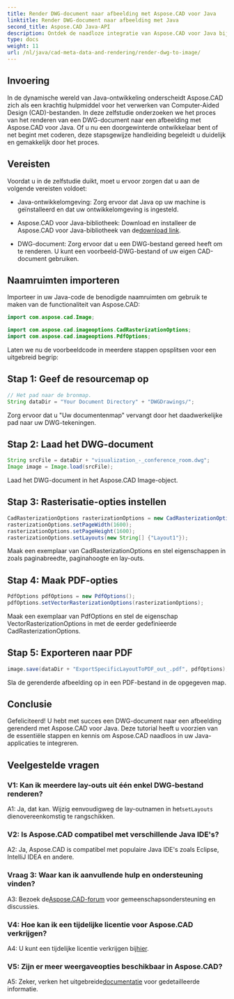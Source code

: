 ```yaml
---
title: Render DWG-document naar afbeelding met Aspose.CAD voor Java
linktitle: Render DWG-document naar afbeelding met Java
second_title: Aspose.CAD Java-API
description: Ontdek de naadloze integratie van Aspose.CAD voor Java bij het renderen van DWG-documenten naar afbeeldingen. Volg onze stapsgewijze handleiding voor efficiënte resultaten.
type: docs
weight: 11
url: /nl/java/cad-meta-data-and-rendering/render-dwg-to-image/
---
```

## Invoering

In de dynamische wereld van Java-ontwikkeling onderscheidt Aspose.CAD zich als een krachtig hulpmiddel voor het verwerken van Computer-Aided Design (CAD)-bestanden. In deze zelfstudie onderzoeken we het proces van het renderen van een DWG-document naar een afbeelding met Aspose.CAD voor Java. Of u nu een doorgewinterde ontwikkelaar bent of net begint met coderen, deze stapsgewijze handleiding begeleidt u duidelijk en gemakkelijk door het proces.

## Vereisten

Voordat u in de zelfstudie duikt, moet u ervoor zorgen dat u aan de volgende vereisten voldoet:

- Java-ontwikkelomgeving: Zorg ervoor dat Java op uw machine is geïnstalleerd en dat uw ontwikkelomgeving is ingesteld.

-  Aspose.CAD voor Java-bibliotheek: Download en installeer de Aspose.CAD voor Java-bibliotheek van de[download link](https://releases.aspose.com/cad/java/).

- DWG-document: Zorg ervoor dat u een DWG-bestand gereed heeft om te renderen. U kunt een voorbeeld-DWG-bestand of uw eigen CAD-document gebruiken.

## Naamruimten importeren

Importeer in uw Java-code de benodigde naamruimten om gebruik te maken van de functionaliteit van Aspose.CAD:

```java
import com.aspose.cad.Image;

import com.aspose.cad.imageoptions.CadRasterizationOptions;
import com.aspose.cad.imageoptions.PdfOptions;
```

Laten we nu de voorbeeldcode in meerdere stappen opsplitsen voor een uitgebreid begrip:

## Stap 1: Geef de resourcemap op

```java
// Het pad naar de bronmap.
String dataDir = "Your Document Directory" + "DWGDrawings/";
```

Zorg ervoor dat u "Uw documentenmap" vervangt door het daadwerkelijke pad naar uw DWG-tekeningen.

## Stap 2: Laad het DWG-document

```java
String srcFile = dataDir + "visualization_-_conference_room.dwg";
Image image = Image.load(srcFile);
```

Laad het DWG-document in het Aspose.CAD Image-object.

## Stap 3: Rasterisatie-opties instellen

```java
CadRasterizationOptions rasterizationOptions = new CadRasterizationOptions();
rasterizationOptions.setPageWidth(1600);
rasterizationOptions.setPageHeight(1600);
rasterizationOptions.setLayouts(new String[] {"Layout1"});
```

Maak een exemplaar van CadRasterizationOptions en stel eigenschappen in zoals paginabreedte, paginahoogte en lay-outs.

## Stap 4: Maak PDF-opties

```java
PdfOptions pdfOptions = new PdfOptions();
pdfOptions.setVectorRasterizationOptions(rasterizationOptions);
```

Maak een exemplaar van PdfOptions en stel de eigenschap VectorRasterizationOptions in met de eerder gedefinieerde CadRasterizationOptions.

## Stap 5: Exporteren naar PDF

```java
image.save(dataDir + "ExportSpecificLayoutToPDF_out_.pdf", pdfOptions);
```

Sla de gerenderde afbeelding op in een PDF-bestand in de opgegeven map.

## Conclusie

Gefeliciteerd! U hebt met succes een DWG-document naar een afbeelding gerenderd met Aspose.CAD voor Java. Deze tutorial heeft u voorzien van de essentiële stappen en kennis om Aspose.CAD naadloos in uw Java-applicaties te integreren.

## Veelgestelde vragen

### V1: Kan ik meerdere lay-outs uit één enkel DWG-bestand renderen?

 A1: Ja, dat kan. Wijzig eenvoudigweg de lay-outnamen in het`setLayouts` dienovereenkomstig te rangschikken.

### V2: Is Aspose.CAD compatibel met verschillende Java IDE's?

A2: Ja, Aspose.CAD is compatibel met populaire Java IDE's zoals Eclipse, IntelliJ IDEA en andere.

### Vraag 3: Waar kan ik aanvullende hulp en ondersteuning vinden?

 A3: Bezoek de[Aspose.CAD-forum](https://forum.aspose.com/c/cad/19) voor gemeenschapsondersteuning en discussies.

### V4: Hoe kan ik een tijdelijke licentie voor Aspose.CAD verkrijgen?

 A4: U kunt een tijdelijke licentie verkrijgen bij[hier](https://purchase.aspose.com/temporary-license/).

### V5: Zijn er meer weergaveopties beschikbaar in Aspose.CAD?

 A5: Zeker, verken het uitgebreide[documentatie](https://reference.aspose.com/cad/java/) voor gedetailleerde informatie.